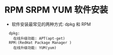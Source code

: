 # RPM SRPM YUM 软件安装

* 软件安装最常见的两种方式: dpkg 和 RPM 
```
  dpkg:
    在线升级功能: APT(apt-get)
  RPM:(RedHat Package Manager )
    在线升级功能: YUM(yum)
```